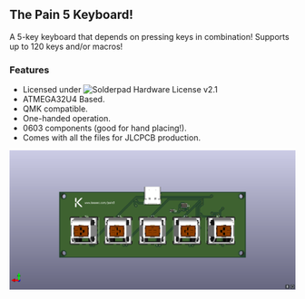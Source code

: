 ## The Pain 5 Keyboard!

A 5-key keyboard that depends on pressing keys in combination! Supports up to 120 keys and/or macros!

### Features
- Licensed under ![Solderpad Hardware License v2.1](https://solderpad.org/licenses/SHL-2.1/)
- ATMEGA32U4 Based.
- QMK compatible.
- One-handed operation.
- 0603 components (good for hand placing!).
- Comes with all the files for JLCPCB production.

![3D Model](images/pain5.png)

